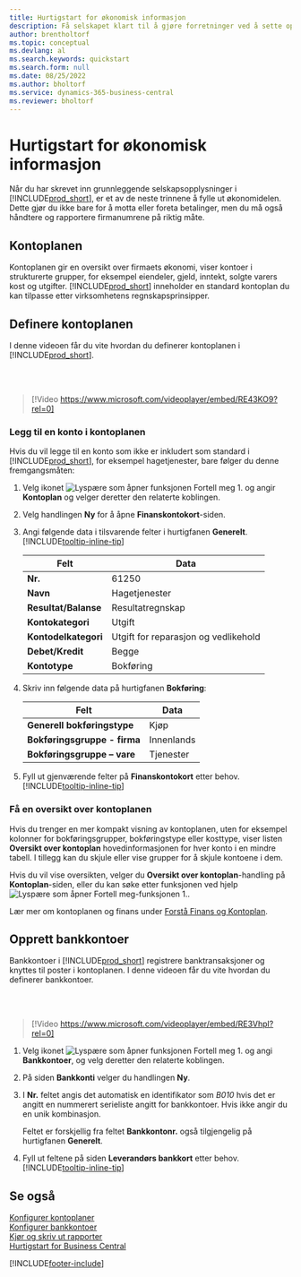```yaml
---
title: Hurtigstart for økonomisk informasjon
description: Få selskapet klart til å gjøre forretninger ved å sette opp økonomisk informasjon i Business Central.
author: brentholtorf
ms.topic: conceptual
ms.devlang: al
ms.search.keywords: quickstart
ms.search.form: null
ms.date: 08/25/2022
ms.author: bholtorf
ms.service: dynamics-365-business-central
ms.reviewer: bholtorf
---
```


# <a name="financial-information-quick-start"></a>Hurtigstart for økonomisk informasjon

Når du har skrevet inn grunnleggende selskapsopplysninger i [!INCLUDE[prod_short](includes/prod_short.md)], er et av de neste trinnene å fylle ut økonomidelen. Dette gjør du ikke bare for å motta eller foreta betalinger, men du må også håndtere og rapportere firmanumrene på riktig måte.

## <a name="the-chart-of-accounts"></a>Kontoplanen

Kontoplanen gir en oversikt over firmaets økonomi, viser kontoer i strukturerte grupper, for eksempel eiendeler, gjeld, inntekt, solgte varers kost og utgifter. [!INCLUDE[prod_short](includes/prod_short.md)] inneholder en standard kontoplan du kan tilpasse etter virksomhetens regnskapsprinsipper.

## <a name="set-up-the-chart-of-accounts"></a>Definere kontoplanen

I denne videoen får du vite hvordan du definerer kontoplanen i [!INCLUDE[prod_short](includes/prod_short.md)].

<br /><br />

> [!Video https://www.microsoft.com/videoplayer/embed/RE43KO9?rel=0]

### <a name="add-an-account-to-the-chart-of-accounts"></a>Legg til en konto i kontoplanen

Hvis du vil legge til en konto som ikke er inkludert som standard i [!INCLUDE[prod_short](includes/prod_short.md)], for eksempel hagetjenester, bare følger du denne fremgangsmåten:

1. Velg ikonet ![Lyspære som åpner funksjonen Fortell meg 1.](media/ui-search/search_small.png "Fortell hva du vil gjøre") og angir **Kontoplan** og velger deretter den relaterte koblingen.
2. Velg handlingen **Ny** for å åpne **Finanskontokort**-siden.
3. Angi følgende data i tilsvarende felter i hurtigfanen **Generelt**. [!INCLUDE[tooltip-inline-tip](includes/tooltip-inline-tip_md.md)]

   | Felt | Data |
   | --- | --- |
   | **Nr.** | 61250 |
   | **Navn** | Hagetjenester |
   | **Resultat/Balanse** | Resultatregnskap |
   | **Kontokategori** | Utgift |
   | **Kontodelkategori** | Utgift for reparasjon og vedlikehold |
   | **Debet/Kredit** | Begge |
   | **Kontotype** | Bokføring |

4. Skriv inn følgende data på hurtigfanen **Bokføring**:

   | Felt | Data |
   | --- | --- |
   | **Generell bokføringstype** | Kjøp |
   | **Bokføringsgruppe - firma** | Innenlands |
   | **Bokføringsgruppe – vare** | Tjenester |

5. Fyll ut gjenværende felter på **Finanskontokort** etter behov. [!INCLUDE[tooltip-inline-tip](includes/tooltip-inline-tip_md.md)]

### <a name="get-an-overview-of-the-chart-of-accounts"></a>Få en oversikt over kontoplanen

Hvis du trenger en mer kompakt visning av kontoplanen, uten for eksempel kolonner for bokføringsgrupper, bokføringstype eller kosttype, viser listen **Oversikt over kontoplan** hovedinformasjonen for hver konto i en mindre tabell. I tillegg kan du skjule eller vise grupper for å skjule kontoene i dem.

Hvis du vil vise oversikten, velger du **Oversikt over kontoplan**-handling på **Kontoplan**-siden, eller du kan søke etter funksjonen ved hjelp ![Lyspære som åpner Fortell meg-funksjonen 1.](media/ui-search/search_small.png "Fortell hva du vil gjøre").

Lær mer om kontoplanen og finans under [Forstå Finans og Kontoplan](finance-general-ledger.md).

## <a name="set-up-bank-accounts"></a>Opprett bankkontoer

Bankkontoer i [!INCLUDE[prod_short](includes/prod_short.md)] registrere banktransaksjoner og knyttes til poster i kontoplanen. I denne videoen får du vite hvordan du definerer bankkontoer.

<br /><br />

> [!Video https://www.microsoft.com/videoplayer/embed/RE3Vhpl?rel=0]

1. Velg ikonet ![Lyspære som åpner funksjonen Fortell meg 1.](media/ui-search/search_small.png "Fortell hva du vil gjøre") og angi **Bankkontoer**, og velg deretter den relaterte koblingen.
2. På siden **Bankkonti** velger du handlingen **Ny**.
3. I **Nr.** feltet angis det automatisk en identifikator som *B010* hvis det er angitt en nummerert serieliste angitt for bankkontoer. Hvis ikke angir du en unik kombinasjon.

   Feltet er forskjellig fra feltet **Bankkontonr.** også tilgjengelig på hurtigfanen **Generelt**.
4. Fyll ut feltene på siden **Leverandørs bankkort** etter behov. [!INCLUDE[tooltip-inline-tip](includes/tooltip-inline-tip_md.md)]

## <a name="see-also"></a>Se også

[Konfigurer kontoplaner](finance-setup-chart-accounts.md)  
[Konfigurer bankkontoer](bank-how-setup-bank-accounts.md)  
[Kjør og skriv ut rapporter](ui-work-report.md)  
[Hurtigstart for Business Central](quick-start-business-central.md)  

[!INCLUDE[footer-include](includes/footer-banner.md)]
